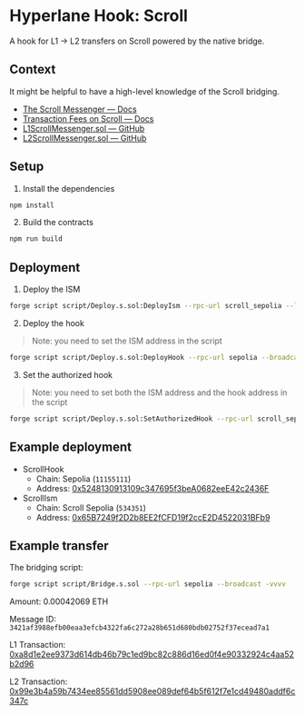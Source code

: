 # Hyperlane Hook: Scroll

A hook for L1 -> L2 transfers on Scroll powered by the native bridge.

## Context

It might be helpful to have a high-level knowledge of the Scroll bridging.

* [The Scroll Messenger — Docs](https://docs.scroll.io/en/developers/l1-and-l2-bridging/the-scroll-messenger/)
* [Transaction Fees on Scroll — Docs](https://docs.scroll.io/en/developers/transaction-fees-on-scroll/)
* [L1ScrollMessenger.sol — GitHub](https://github.com/scroll-tech/scroll/blob/develop/contracts/src/L1/L1ScrollMessenger.sol)
* [L2ScrollMessenger.sol — GitHub](https://github.com/scroll-tech/scroll/blob/develop/contracts/src/L2/L2ScrollMessenger.sol)

## Setup

1. Install the dependencies

```sh
npm install
```

2. Build the contracts

```sh
npm run build
```

## Deployment

1. Deploy the ISM

```sh
forge script script/Deploy.s.sol:DeployIsm --rpc-url scroll_sepolia --legacy --broadcast -vvvv

```

2. Deploy the hook

> Note: you need to set the ISM address in the script

```sh
forge script script/Deploy.s.sol:DeployHook --rpc-url sepolia --broadcast -vvvv
```

3. Set the authorized hook

> Note: you need to set both the ISM address and the hook address in the script

```sh
forge script script/Deploy.s.sol:SetAuthorizedHook --rpc-url scroll_sepolia --legacy --broadcast -vvvv
```

## Example deployment

- ScrollHook
  - Chain: Sepolia (`11155111`)
  - Address:
    [0x5248130913109c347695f3beA0682eeE42c2436F](https://sepolia.etherscan.io/address/0x5248130913109c347695f3beA0682eeE42c2436F)
- ScrollIsm
  - Chain: Scroll Sepolia (`534351`)
  - Address:
    [0x65B7249f2D2b8EE2fCFD19f2ccE2D4522031BFb9](https://sepolia.scrollscan.com/address/0x65B7249f2D2b8EE2fCFD19f2ccE2D4522031BFb9)

## Example transfer

The bridging script:

```sh
forge script script/Bridge.s.sol --rpc-url sepolia --broadcast -vvvv
```

Amount: 0.00042069 ETH

Message ID: `3421af3988efb00eaa3efcb4322fa6c272a28b651d680bdb02752f37ecead7a1`

L1 Transaction:
[0xa8d1e2ee9373d614db46b79c1ed9bc82c886d16ed0f4e90332924c4aa52b2d96](https://sepolia.etherscan.io/tx/0xa8d1e2ee9373d614db46b79c1ed9bc82c886d16ed0f4e90332924c4aa52b2d96)

L2 Transaction:
[0x99e3b4a59b7434ee85561dd5908ee089def64b5f612f7e1cd49480addf6c347c](https://sepolia.scrollscan.com/tx/0x99e3b4a59b7434ee85561dd5908ee089def64b5f612f7e1cd49480addf6c347c)
